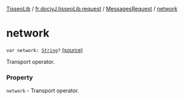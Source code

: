 [TisseoLib](../../index.md) / [fr.docjyJ.tisseoLib.request](../index.md) / [MessagesRequest](index.md) / [network](./network.md)

# network

`var network: `[`String`](https://kotlinlang.org/api/latest/jvm/stdlib/kotlin/-string/index.html)`?` [(source)](https://github.com/docjyj/tisseoLib/tree/master/src/main/kotlin/fr/docjyJ/tisseoLib/request/MessagesRequest.kt#L25)

Transport operator.

### Property

`network` - Transport operator.